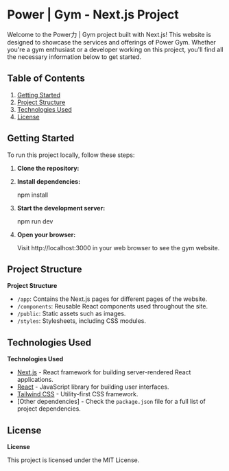 # Power | Gym - Next.js Project

Welcome to the Power力 | Gym project built with Next.js! This website is designed to showcase the services and offerings of Power Gym. Whether you're a gym enthusiast or a developer working on this project, you'll find all the necessary information below to get started.

## Table of Contents

1. [Getting Started](#getting-started)
2. [Project Structure](#project-structure)
3. [Technologies Used](#technologies-used)
4. [License](#license)

## Getting Started

To run this project locally, follow these steps:

1. **Clone the repository:**

2. **Install dependencies:**

    npm install

3. **Start the development server:**

    npm run dev

4. **Open your browser:**

    Visit http://localhost:3000 in your web browser to see the gym website.

## Project Structure

**Project Structure**

- `/app`: Contains the Next.js pages for different pages of the website.
- `/components`: Reusable React components used throughout the site.
- `/public`: Static assets such as images.
- `/styles`: Stylesheets, including CSS modules.

## Technologies Used

**Technologies Used**

- [Next.js](https://nextjs.org/) - React framework for building server-rendered React applications.
- [React](https://reactjs.org/) - JavaScript library for building user interfaces.
- [Tailwind CSS](https://tailwindcss.com/) - Utility-first CSS framework.
- [Other dependencies] - Check the `package.json` file for a full list of project dependencies.

## License

**License**

This project is licensed under the MIT License.

